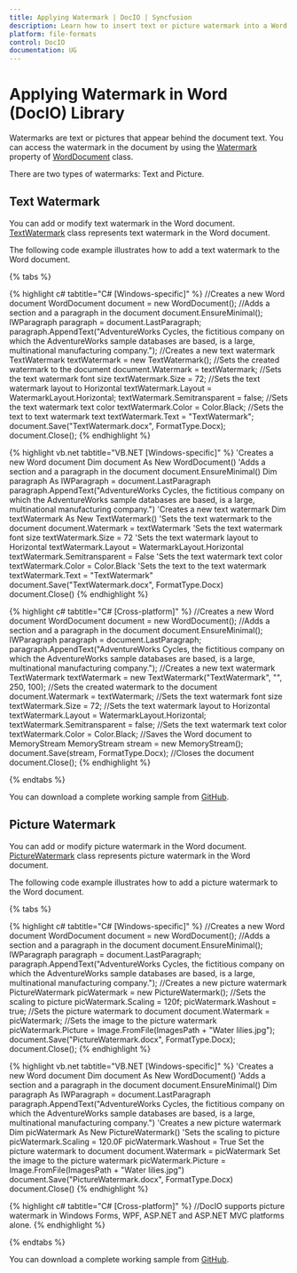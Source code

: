```yaml
---
title: Applying Watermark | DocIO | Syncfusion
description: Learn how to insert text or picture watermark into a Word document using the .NET Word (DocIO) library without Microsoft Word or interop dependencies.
platform: file-formats
control: DocIO
documentation: UG
---
```


# Applying Watermark in Word (DocIO) Library

Watermarks are text or pictures that appear behind the document text. You can access the watermark in the document by using the [Watermark](https://help.syncfusion.com/cr/file-formats/Syncfusion.DocIO.DLS.WordDocument.html#Syncfusion_DocIO_DLS_WordDocument_Watermark) property of [WordDocument](https://help.syncfusion.com/cr/file-formats/Syncfusion.DocIO.DLS.WordDocument.html) class.

There are two types of watermarks: Text and Picture.

## Text Watermark

You can add or modify text watermark in the Word document. [TextWatermark](https://help.syncfusion.com/cr/file-formats/Syncfusion.DocIO.DLS.TextWatermark.html) class represents text watermark in the Word document.

The following code example illustrates how to add a text watermark to the Word document.

{% tabs %} 

{% highlight c# tabtitle="C# [Windows-specific]" %}
//Creates a new Word document
WordDocument document = new WordDocument();
//Adds a section and a paragraph in the document
document.EnsureMinimal();
IWParagraph paragraph = document.LastParagraph;
paragraph.AppendText("AdventureWorks Cycles, the fictitious company on which the AdventureWorks sample databases are based, is a large, multinational manufacturing company.");
//Creates a new text watermark
TextWatermark textWatermark = new TextWatermark();
//Sets the created watermark to the document
document.Watermark = textWatermark;
//Sets the text watermark font size
textWatermark.Size = 72;
//Sets the text watermark layout to Horizontal
textWatermark.Layout = WatermarkLayout.Horizontal;
textWatermark.Semitransparent = false;
//Sets the text watermark text color
textWatermark.Color = Color.Black;
//Sets the text to text watermark text
textWatermark.Text = "TextWatermark";
document.Save("TextWatermark.docx", FormatType.Docx);
document.Close();
{% endhighlight %}

{% highlight vb.net tabtitle="VB.NET [Windows-specific]" %}
'Creates a new Word document
Dim document As New WordDocument()
'Adds a section and a paragraph in the document
document.EnsureMinimal()
Dim paragraph As IWParagraph = document.LastParagraph
paragraph.AppendText("AdventureWorks Cycles, the fictitious company on which the AdventureWorks sample databases are based, is a large, multinational manufacturing company.")
'Creates a new text watermark
Dim textWatermark As New TextWatermark()
'Sets the text watermark to the document
document.Watermark = textWatermark
'Sets the text watermark font size
textWatermark.Size = 72
'Sets the text watermark layout to Horizontal
textWatermark.Layout = WatermarkLayout.Horizontal
textWatermark.Semitransparent = False
'Sets the text watermark text color
textWatermark.Color = Color.Black
'Sets the text to the text watermark
textWatermark.Text = "TextWatermark"
document.Save("TextWatermark.docx", FormatType.Docx)
document.Close()
{% endhighlight %} 

{% highlight c# tabtitle="C# [Cross-platform]" %}
//Creates a new Word document
WordDocument document = new WordDocument();
//Adds a section and a paragraph in the document
document.EnsureMinimal();
IWParagraph paragraph = document.LastParagraph;
paragraph.AppendText("AdventureWorks Cycles, the fictitious company on which the AdventureWorks sample databases are based, is a large, multinational manufacturing company.");
//Creates a new text watermark
TextWatermark textWatermark = new TextWatermark("TextWatermark", "", 250, 100);
//Sets the created watermark to the document
document.Watermark = textWatermark;
//Sets the text watermark font size
textWatermark.Size = 72;
//Sets the text watermark layout to Horizontal
textWatermark.Layout = WatermarkLayout.Horizontal;
textWatermark.Semitransparent = false;
//Sets the text watermark text color
textWatermark.Color = Color.Black;
//Saves the Word document to  MemoryStream
MemoryStream stream = new MemoryStream();
document.Save(stream, FormatType.Docx);
//Closes the document
document.Close();
{% endhighlight %}

{% endtabs %}  

You can download a complete working sample from [GitHub](https://github.com/SyncfusionExamples/DocIO-Examples/tree/main/Watermark/Add-text-watermark).

## Picture Watermark

You can add or modify picture watermark in the Word document. [PictureWatermark](https://help.syncfusion.com/cr/file-formats/Syncfusion.DocIO.DLS.PictureWatermark.html) class represents picture watermark in the Word document.

The following code example illustrates how to add a picture watermark to the Word document.

{% tabs %}  

{% highlight c# tabtitle="C# [Windows-specific]" %}
//Creates a new Word document
WordDocument document = new WordDocument();
//Adds a section and a paragraph in the document
document.EnsureMinimal();
IWParagraph paragraph = document.LastParagraph;
paragraph.AppendText("AdventureWorks Cycles, the fictitious company on which the AdventureWorks sample databases are based, is a large, multinational manufacturing company.");
//Creates a new picture watermark
PictureWatermark picWatermark = new PictureWatermark();
//Sets the scaling to picture
picWatermark.Scaling = 120f;
picWatermark.Washout = true;
//Sets the picture watermark to document
document.Watermark = picWatermark;
//Sets the image to the picture watermark
picWatermark.Picture = Image.FromFile(ImagesPath + "Water lilies.jpg");
document.Save("PictureWatermark.docx", FormatType.Docx);
document.Close();
{% endhighlight %}

{% highlight vb.net tabtitle="VB.NET [Windows-specific]" %}
'Creates a new Word document
Dim document As New WordDocument()
'Adds a section and a paragraph in the document
document.EnsureMinimal()
Dim paragraph As IWParagraph = document.LastParagraph
paragraph.AppendText("AdventureWorks Cycles, the fictitious company on which the AdventureWorks sample databases are based, is a large, multinational manufacturing company.")
'Creates a new picture watermark
Dim picWatermark As New PictureWatermark()
'Sets the scaling to picture
picWatermark.Scaling = 120.0F
picWatermark.Washout = True
Set the picture watermark to document
document.Watermark = picWatermark
Set the image to the picture watermark
picWatermark.Picture = Image.FromFile(ImagesPath + "Water lilies.jpg")
document.Save("PictureWatermark.docx", FormatType.Docx)
document.Close()
{% endhighlight %}

{% highlight c# tabtitle="C# [Cross-platform]" %}
//DocIO supports picture watermark in Windows Forms, WPF, ASP.NET and ASP.NET MVC platforms alone.
{% endhighlight %}

{% endtabs %}

You can download a complete working sample from [GitHub](https://github.com/SyncfusionExamples/DocIO-Examples/tree/main/Watermark/Add-picture-watermark).